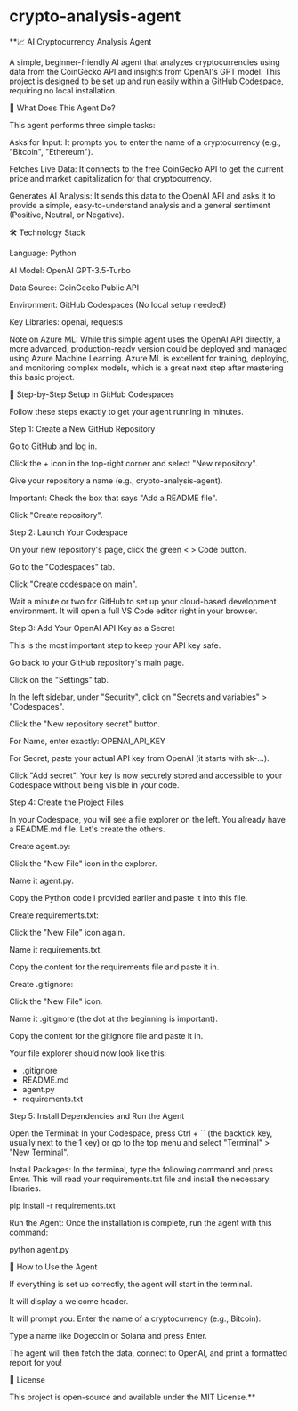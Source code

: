 # crypto-analysis-agent
**📈 AI Cryptocurrency Analysis Agent

A simple, beginner-friendly AI agent that analyzes cryptocurrencies using data from the CoinGecko API and insights from OpenAI's GPT model. This project is designed to be set up and run easily within a GitHub Codespace, requiring no local installation.

🌟 What Does This Agent Do?

This agent performs three simple tasks:

Asks for Input: It prompts you to enter the name of a cryptocurrency (e.g., "Bitcoin", "Ethereum").

Fetches Live Data: It connects to the free CoinGecko API to get the current price and market capitalization for that cryptocurrency.

Generates AI Analysis: It sends this data to the OpenAI API and asks it to provide a simple, easy-to-understand analysis and a general sentiment (Positive, Neutral, or Negative).

🛠️ Technology Stack

Language: Python

AI Model: OpenAI GPT-3.5-Turbo

Data Source: CoinGecko Public API

Environment: GitHub Codespaces (No local setup needed!)

Key Libraries: openai, requests

Note on Azure ML: While this simple agent uses the OpenAI API directly, a more advanced, production-ready version could be deployed and managed using Azure Machine Learning. Azure ML is excellent for training, deploying, and monitoring complex models, which is a great next step after mastering this basic project.

🚀 Step-by-Step Setup in GitHub Codespaces

Follow these steps exactly to get your agent running in minutes.

Step 1: Create a New GitHub Repository

Go to GitHub and log in.

Click the + icon in the top-right corner and select "New repository".

Give your repository a name (e.g., crypto-analysis-agent).

Important: Check the box that says "Add a README file".

Click "Create repository".

Step 2: Launch Your Codespace

On your new repository's page, click the green < > Code button.

Go to the "Codespaces" tab.

Click "Create codespace on main".

Wait a minute or two for GitHub to set up your cloud-based development environment. It will open a full VS Code editor right in your browser.

Step 3: Add Your OpenAI API Key as a Secret

This is the most important step to keep your API key safe.

Go back to your GitHub repository's main page.

Click on the "Settings" tab.

In the left sidebar, under "Security", click on "Secrets and variables" > "Codespaces".

Click the "New repository secret" button.

For Name, enter exactly: OPENAI_API_KEY

For Secret, paste your actual API key from OpenAI (it starts with sk-...).

Click "Add secret". Your key is now securely stored and accessible to your Codespace without being visible in your code.

Step 4: Create the Project Files

In your Codespace, you will see a file explorer on the left. You already have a README.md file. Let's create the others.

Create agent.py:

Click the "New File" icon in the explorer.

Name it agent.py.

Copy the Python code I provided earlier and paste it into this file.

Create requirements.txt:

Click the "New File" icon again.

Name it requirements.txt.

Copy the content for the requirements file and paste it in.

Create .gitignore:

Click the "New File" icon.

Name it .gitignore (the dot at the beginning is important).

Copy the content for the gitignore file and paste it in.

Your file explorer should now look like this:

- .gitignore
- README.md
- agent.py
- requirements.txt


Step 5: Install Dependencies and Run the Agent

Open the Terminal: In your Codespace, press Ctrl + ``  (the backtick key, usually next to the 1 key) or go to the top menu and select "Terminal" > "New Terminal".

Install Packages: In the terminal, type the following command and press Enter. This will read your requirements.txt file and install the necessary libraries.

pip install -r requirements.txt


Run the Agent: Once the installation is complete, run the agent with this command:

python agent.py


🎉 How to Use the Agent

If everything is set up correctly, the agent will start in the terminal.

It will display a welcome header.

It will prompt you: Enter the name of a cryptocurrency (e.g., Bitcoin):

Type a name like Dogecoin or Solana and press Enter.

The agent will then fetch the data, connect to OpenAI, and print a formatted report for you!

📄 License

This project is open-source and available under the MIT License.**
